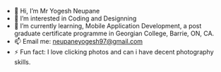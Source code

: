 - 👋 Hi, I’m Mr Yogesh Neupane
- 👀 I’m interested in Coding and Designning
- 🌱 I’m currently learning, Mobile Application Development, a post graduate certificate programme in Georgian College, Barrie, ON, CA.
- 📫 Email me: neupaneyogesh97@gmail.com
- ⚡ Fun fact: I love clicking photos and can i have decent photography skills.

